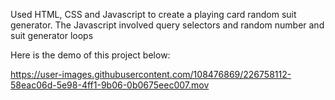 Used HTML, CSS and Javascript to create a playing card random suit generator.
The Javascript involved query selectors and random number and suit generator loops

Here is the demo of this project below:



https://user-images.githubusercontent.com/108476869/226758112-58eac06d-5e98-4ff1-9b06-0b0675eec007.mov

